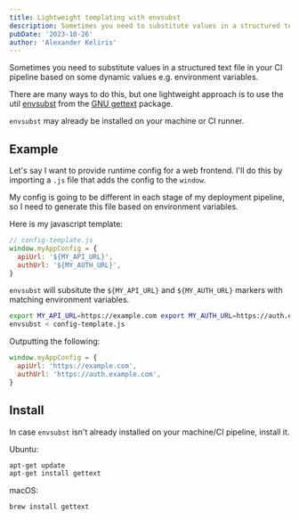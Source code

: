 ```yaml
---
title: Lightweight templating with envsubst
description: Sometimes you need to substitute values in a structured text file and envsubst might just be the utility you need.
pubDate: '2023-10-26'
author: 'Alexander Keliris'
---
```


Sometimes you need to substitute values in a structured text file in your CI pipeline based on some dynamic values e.g. environment variables.

There are many ways to do this, but one lightweight approach is to use the util [envsubst](https://man7.org/linux/man-pages/man1/envsubst.1.html) from the [GNU gettext](https://www.gnu.org/software/gettext/) package.

`envsubst` may already be installed on your machine or CI runner.

## Example

Let's say I want to provide runtime config for a web frontend. I'll do this by importing a `.js` file that adds the config to the `window`.

My config is going to be different in each stage of my deployment pipeline, so I need to generate this file based on environment variables.

Here is my javascript template:

```js
// config-template.js
window.myAppConfig = {
  apiUrl: '${MY_API_URL}',
  authUrl: '${MY_AUTH_URL}',
}
```

`envsubst` will subsitute the `${MY_API_URL}` and `${MY_AUTH_URL}` markers with matching environment variables.

```sh
export MY_API_URL=https://example.com export MY_AUTH_URL=https://auth.example.com
envsubst < config-template.js
```

Outputting the following:

```js
window.myAppConfig = {
  apiUrl: 'https://example.com',
  authUrl: 'https://auth.example.com',
}
```

## Install

In case `envsubst` isn't already installed on your machine/CI pipeline, install it.

Ubuntu:

```sh
apt-get update
apt-get install gettext
```

macOS:

```sh
brew install gettext
```

